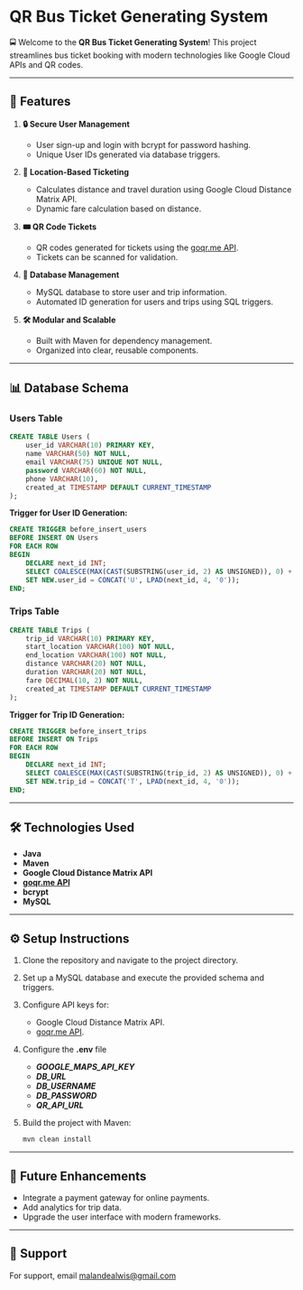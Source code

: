 # QR Bus Ticket Generating System

🚍 Welcome to the **QR Bus Ticket Generating System**! This project streamlines bus ticket booking with modern technologies like Google Cloud APIs and QR codes.

---

## 🚀 Features

1. **🔒 Secure User Management**
    - User sign-up and login with bcrypt for password hashing.
    - Unique User IDs generated via database triggers.

2. **📍 Location-Based Ticketing**
    - Calculates distance and travel duration using Google Cloud Distance Matrix API.
    - Dynamic fare calculation based on distance.

3. **🎟️ QR Code Tickets**
    - QR codes generated for tickets using the [goqr.me API](https://goqr.me/api/).
    - Tickets can be scanned for validation.

4. **💾 Database Management**
    - MySQL database to store user and trip information.
    - Automated ID generation for users and trips using SQL triggers.

5. **🛠️ Modular and Scalable**
    - Built with Maven for dependency management.
    - Organized into clear, reusable components.

---

## 📊 Database Schema

### Users Table
```sql
CREATE TABLE Users (
    user_id VARCHAR(10) PRIMARY KEY,
    name VARCHAR(50) NOT NULL,
    email VARCHAR(75) UNIQUE NOT NULL,
    password VARCHAR(60) NOT NULL,
    phone VARCHAR(10),
    created_at TIMESTAMP DEFAULT CURRENT_TIMESTAMP
);
```

**Trigger for User ID Generation:**
```sql
CREATE TRIGGER before_insert_users 
BEFORE INSERT ON Users 
FOR EACH ROW 
BEGIN
    DECLARE next_id INT;
    SELECT COALESCE(MAX(CAST(SUBSTRING(user_id, 2) AS UNSIGNED)), 0) + 1 INTO next_id FROM Users;
    SET NEW.user_id = CONCAT('U', LPAD(next_id, 4, '0'));
END;
```

### Trips Table
```sql
CREATE TABLE Trips (
    trip_id VARCHAR(10) PRIMARY KEY,
    start_location VARCHAR(100) NOT NULL,
    end_location VARCHAR(100) NOT NULL,
    distance VARCHAR(20) NOT NULL,
    duration VARCHAR(20) NOT NULL,
    fare DECIMAL(10, 2) NOT NULL,
    created_at TIMESTAMP DEFAULT CURRENT_TIMESTAMP
);
```

**Trigger for Trip ID Generation:**
```sql
CREATE TRIGGER before_insert_trips 
BEFORE INSERT ON Trips 
FOR EACH ROW 
BEGIN
    DECLARE next_id INT;
    SELECT COALESCE(MAX(CAST(SUBSTRING(trip_id, 2) AS UNSIGNED)), 0) + 1 INTO next_id FROM Trips;
    SET NEW.trip_id = CONCAT('T', LPAD(next_id, 4, '0'));
END;
```

---

## 🛠️ Technologies Used

- **Java**
- **Maven**
- **Google Cloud Distance Matrix API**
- **[goqr.me API](https://goqr.me/api/)**
- **bcrypt**
- **MySQL**

---

## ⚙️ Setup Instructions

1. Clone the repository and navigate to the project directory.
2. Set up a MySQL database and execute the provided schema and triggers.
3. Configure API keys for:
    - Google Cloud Distance Matrix API.
    - [goqr.me API](https://goqr.me/api/).


4. Configure the **.env** file 
    - _**GOOGLE_MAPS_API_KEY**_
    - _**DB_URL**_
    - _**DB_USERNAME**_
    - _**DB_PASSWORD**_
    - _**QR_API_URL**_ 
   

5. Build the project with Maven:
   ```bash
   mvn clean install
   ```


---

## 🌟 Future Enhancements

- Integrate a payment gateway for online payments.
- Add analytics for trip data.
- Upgrade the user interface with modern frameworks.

---



## 👤 Support


For support, email malandealwis@gmail.com 

